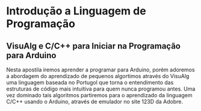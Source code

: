 # Introdução a Linguagem de Programação
## VisuAlg e C/C++ para Iniciar na Programação para Arduino
Nesta apostila iremos aprender a programar para Arduino, porém adoremos a abordagem do aprendizado de pequenos algortimos através do VisuAlg uma linguagem baseada no Portugol que torna o entendimento das estruturas de código mais intuitiva para quem nunca programou antes. Uma vez dominado tais algoritmos partiremos para o aprendizado da linguagem C/C++ usando o Arduino, através de emulador no site 123D da Adobre.
